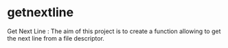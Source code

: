 # getnextline
Get Next Line : The aim of this project is to create a function allowing to get the next line from a file descriptor.
